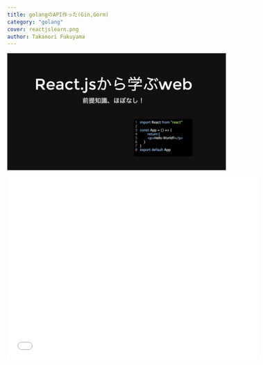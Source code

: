 ```yaml
---
title: golangのAPI作った(Gin,Gorm)
category: "golang"
cover: reactjslearn.png
author: Takanori Fukuyama
---
```



![reactjs](./reactjslearn.png)


<iframe src="//slides.com/takanorifukuyama/reactjs1/embed" width="576" height="420" scrolling="no" frameborder="0" webkitallowfullscreen mozallowfullscreen allowfullscreen></iframe>